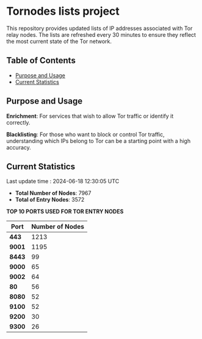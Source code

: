 # Tornodes lists project

This repository provides updated lists of IP addresses associated with Tor relay nodes. The lists are refreshed every 30 minutes to ensure they reflect the most current state of the Tor network.

## Table of Contents

- [Purpose and Usage](#purpose-and-usage)
- [Current Statistics](#current-statistics)


## Purpose and Usage

**Enrichment**: For services that wish to allow Tor traffic or identify it correctly.

**Blacklisting**: For those who want to block or control Tor traffic, understanding which IPs belong to Tor can be a starting point with a high accuracy.

## Current Statistics

Last update time : 2024-06-18 12:30:05 UTC

- **Total Number of Nodes**: 7967
- **Total of Entry Nodes**: 3572

**TOP 10 PORTS USED FOR TOR ENTRY NODES**

| **Port** | **Number of Nodes** |
|------|-----------------|
| **443**   | 1213  |
| **9001**   | 1195  |
| **8443**   | 99  |
| **9000**   | 65  |
| **9002**   | 64  |
| **80**   | 56  |
| **8080**   | 52  |
| **9100**   | 52  |
| **9200**   | 30  |
| **9300**   | 26  |

